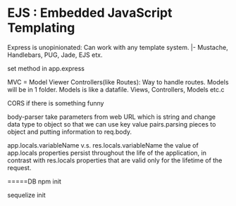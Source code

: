 <h1> EJS : Embedded JavaScript Templating</h1>


Express is unopinionated: Can work with any template system.
 |- Mustache, Handlebars, PUG, Jade, EJS etx.

set method in app.express

MVC = Model Viewer Controllers(like Routes): Way to handle routes.
Models will be in 1 folder. Models is like a datafile.
Views, Controllers, Models etc.c

CORS
if there is something funny

body-parser
take parameters from web URL which is string and change data type to object so that we can use key value pairs.parsing pieces to object and putting information to req.body.

app.locals.variableName v.s. res.locals.variableName
the value of app.locals properties persist throughout the life of the application, in contrast with res.locals properties that are valid only for the lifetime of the request.

=====DB
npm init

sequelize init


